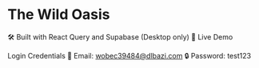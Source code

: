 # The Wild Oasis

🛠️ Built with React Query and Supabase (Desktop only)
🔗 Live Demo

Login Credentials
📧 Email: wobec39484@dlbazi.com
🔒 Password: test123


